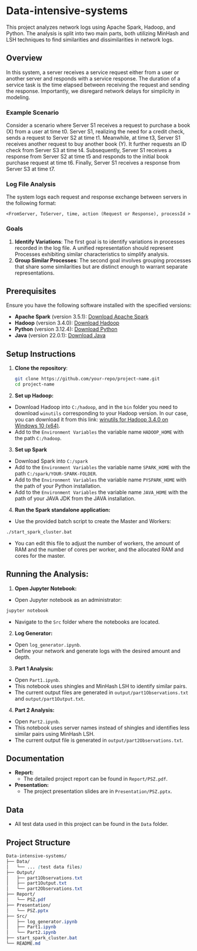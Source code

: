 # Data-intensive-systems

This project analyzes network logs using Apache Spark, Hadoop, and Python. The analysis is split into two main parts, both utilizing MinHash and LSH techniques to find similarities and dissimilarities in network logs.

## Overview

In this system, a server receives a service request either from a user or another server and responds with a service response. The duration of a service task is the time elapsed between receiving the request and sending the response. Importantly, we disregard network delays for simplicity in modeling.

### Example Scenario

Consider a scenario where Server S1 receives a request to purchase a book (X) from a user at time t0. Server S1, realizing the need for a credit check, sends a request to Server S2 at time t1. Meanwhile, at time t3, Server S1 receives another request to buy another book (Y). It further requests an ID check from Server S3 at time t4. Subsequently, Server S1 receives a response from Server S2 at time t5 and responds to the initial book purchase request at time t6. Finally, Server S1 receives a response from Server S3 at time t7.

### Log File Analysis

The system logs each request and response exchange between servers in the following format:

```<FromServer, ToServer, time, action (Request or Response), processId >```

### Goals

1. **Identify Variations**: The first goal is to identify variations in processes recorded in the log file. A unified representation should represent Processes exhibiting similar characteristics to simplify analysis.
2. **Group Similar Processes**: The second goal involves grouping processes that share some similarities but are distinct enough to warrant separate representations.


## Prerequisites

Ensure you have the following software installed with the specified versions:

- **Apache Spark** (version 3.5.1): [Download Apache Spark](https://spark.apache.org/downloads.html)
- **Hadoop** (version 3.4.0): [Download Hadoop](https://hadoop.apache.org/releases.html)
- **Python** (version 3.12.4): [Download Python](https://www.python.org/downloads/)
- **Java** (version 22.0.1): [Download Java](https://www.oracle.com/java/technologies/javase-jdk11-downloads.html)

## Setup Instructions

1. **Clone the repository**:
   ```sh
   git clone https://github.com/your-repo/project-name.git
   cd project-name
   
2. **Set up Hadoop:**
- Download Hadoop into `C:/hadoop`, and in the `bin` folder you need to download `winutils` corresponding to your Hadoop version. In our case, you can download it from this link: [winutils for Hadoop 3.4.0 on Windows 10 (x64)](https://github.com/kontext-tech/winutils/tree/master/hadoop-3.4.0-win10-x64/bin).
- Add to the `Environment Variables` the variable name `HADOOP_HOME` with the path `C:/hadoop`.

3. **Set up Spark**
- Download Spark into `C:/spark`
- Add to the `Environment Variables` the variable name `SPARK_HOME` with the path `C:/spark/YOUR-SPARK-FOLDER`.
- Add to the `Environment Variables` the variable name `PYSPARK_HOME` with the path of your Python installation.
- Add to the `Environment Variables` the variable name `JAVA_HOME` with the path of your JAVA JDK from the JAVA installation.

4. **Run the Spark standalone application:**
-  Use the provided batch script to create the Master and Workers:
  ```sh
  ./start_spark_cluster.bat
  ```
- You can edit this file to adjust the number of workers, the amount of RAM and the number of cores per worker, and the allocated RAM and cores for the master.


## Running the Analysis:
1. **Open Jupyter Notebook:**
-  Open Jupyter notebook as an administrator:
  ```sh
  jupyter notebook
  ```
- Navigate to the `Src` folder where the notebooks are located.

2. **Log Generator:**
- Open `log_generator.ipynb`.
- Define your network and generate logs with the desired amount and depth.

3. **Part 1 Analysis:**
- Open `Part1.ipynb`.
- This notebook uses shingles and MinHash LSH to identify similar pairs.
- The current output files are generated in `output/part1Observations.txt` and `output/part1Output.txt`.

4. **Part 2 Analysis:**
- Open `Part2.ipynb`.
- This notebook uses server names instead of shingles and identifies less similar pairs using MinHash LSH.
- The current output file is generated in `output/part2Observations.txt`.

## Documentation
- **Report:**
  - The detailed project report can be found in `Report/PSZ.pdf`.
- **Presentation:**
  - The project presentation slides are in `Presentation/PSZ.pptx`.

## Data
- All test data used in this project can be found in the `Data` folder.

## Project Structure
```scss
Data-intensive-systems/
├── Data/
│   └── ... (test data files)
├── Output/
│   ├── part1Observations.txt
│   ├── part1Output.txt
│   └── part2Observations.txt
├── Report/
│   └── PSZ.pdf
├── Presentation/
│   └── PSZ.pptx
├── Src/
│   ├── log_generator.ipynb
│   ├── Part1.ipynb
│   └── Part2.ipynb
├── start_spark_cluster.bat
└── README.md
```


